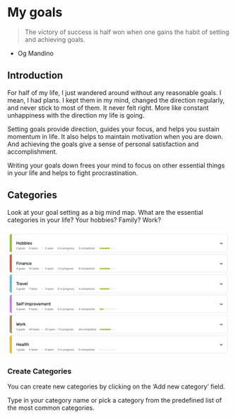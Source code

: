 # My goals

> The victory of success is half won when one gains the habit of setting and achieving goals.
  - Og Mandino

## Introduction

For half of my life, I just wandered around without any reasonable goals. I mean, I had plans. I kept them in my mind, changed the direction regularly, and never stick to most of them. It never felt right. More like constant unhappiness with the direction my life is going.

Setting goals provide direction, guides your focus, and helps you sustain momentum in life. It also helps to maintain motivation when you are down. And achieving the goals give a sense of personal satisfaction and accomplishment.

Writing your goals down frees your mind to focus on other essential things in your life and helps to fight procrastination.

## Categories

Look at your goal setting as a big mind map. What are the essential categories in your life? Your hobbies? Family? Work?

![](../.gitbook/assets/categories.png)

### Create Categories

You can create new categories by clicking on the ‘Add new category’ field.

Type in your category name or pick a category from the predefined list of the most common categories.